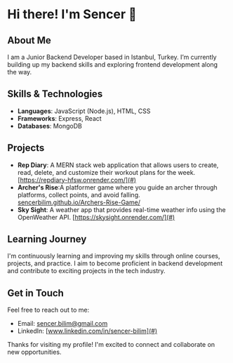 # Hi there! I'm Sencer 👋

## About Me

I am a Junior Backend Developer based in Istanbul, Turkey. I’m currently building up my backend skills and exploring frontend development along the way.

## Skills & Technologies

- **Languages**: JavaScript (Node.js), HTML, CSS
- **Frameworks**: Express, React
- **Databases**: MongoDB

## Projects

- **Rep Diary**: A MERN stack web application that allows users to create, read, delete, and customize their workout plans for the week. [https://repdiary-hfsw.onrender.com/](#)
- **Archer's Rise**:A platformer game where you guide an archer through platforms, collect points, and avoid falling. [sencerbilim.github.io/Archers-Rise-Game/](#)
- **Sky Sight**:  A weather app that provides real-time weather info using the OpenWeather API. [https://skysight.onrender.com/](#)

## Learning Journey

I'm continuously learning and improving my skills through online courses, projects, and practice. I aim to become proficient in backend development and contribute to exciting projects in the tech industry.

## Get in Touch

Feel free to reach out to me:

- Email: [sencer.bilim@gmail.com](mailto:sencer.bilim@gmail.com)
- LinkedIn: [www.linkedin.com/in/sencer-bilim](#)

Thanks for visiting my profile! I'm excited to connect and collaborate on new opportunities.
